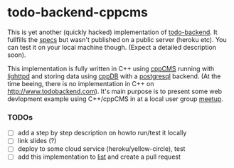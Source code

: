 # todo-backend-cppcms

This is yet another (quickly hacked) implementation of [todo-backend](http://www.todobackend.com/).
It fullfills the [specs](https://github.com/TodoBackend/todo-backend-js-spec) but wasn't published on 
a public server (heroku etc). You can test it on your local machine though. (Expect a detailed 
description soon).

This implementation is fully written in C++ using [cppCMS](http://cppcms.com/) running with
[lighttpd](http://www.lighttpd.net/) and storing data using
[cppDB](http://cppcms.com/sql/cppdb/) with a [postgresql](http://www.postgresql.org/) backend. 
(At the time beeing, there is no implementation in C++ on http://www.todobackend.com). 
It's main purpose is to present some web devlopment example using C++/cppCMS in at a local 
user group [meetup](http://www.meetup.com/Meeting-C-Dusseldorf/events/224069170/).

### TODOs 
 - [ ] add a step by step description on howto run/test it locally
 - [ ] link slides (?)
 - [ ] deploy to some cloud service (heroku/yellow-circle), test 
 - [ ] add this implementation to [list](https://github.com/TodoBackend/todo-backend-site/blob/master/data/implementations.yaml) and create a pull request